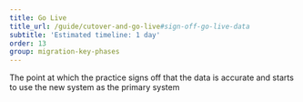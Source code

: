 ```yaml
---
title: Go Live
title_url: /guide/cutover-and-go-live#sign-off-go-live-data
subtitle: 'Estimated timeline: 1 day'
order: 13
group: migration-key-phases
---
```


The point at which the practice signs off that the data is accurate and starts to use the new system as the primary system